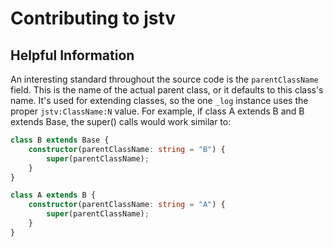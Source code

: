 # Contributing to jstv

## Helpful Information

An interesting standard throughout the source code is the `parentClassName` field. This is the name of the actual parent class, or it defaults to this class's name. It's used for extending classes, so the one `_log` instance uses the proper `jstv:ClassName:N` value. For example, if class A extends B and B extends Base, the super() calls would work similar to:

```ts
class B extends Base {
    constructor(parentClassName: string = "B") {
        super(parentClassName);
    }
}

class A extends B {
    constructor(parentClassName: string = "A") {
        super(parentClassName);
    }
}
```
